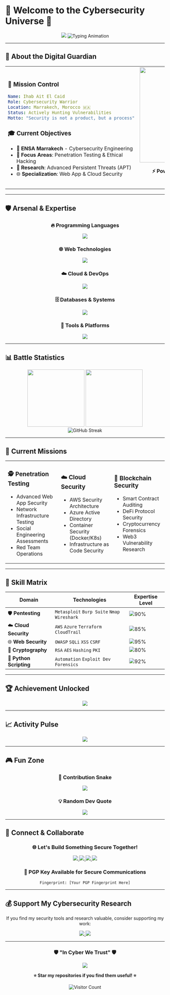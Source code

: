 # 🌟 Welcome to the Cybersecurity Universe 🌟

<div align="center">
  
  <!-- Animated Header with Gradient -->
  <img src="https://capsule-render.vercel.app/api?type=waving&color=gradient&customColorList=0,2,2,5,30&height=200&section=header&text=Ihab%20Ait%20El%20Caid&fontSize=65&fontColor=ffffff&fontAlignY=35&desc=🛡️%20Cybersecurity%20Architect%20|%20🔥%20Ethical%20Hacker%20|%20☁️%20Cloud%20Security%20Specialist&descSize=18&descAlignY=55&animation=fadeIn"/>
  
  <!-- Typing Animation Effect -->
  <img src="https://readme-typing-svg.herokuapp.com?font=Orbitron&size=30&duration=3000&pause=1000&color=00D9FF&center=true&vCenter=true&multiline=true&width=800&height=100&lines=💻+Penetration+Testing+Expert;🔐+Smart+Contract+Security+Auditor;☁️+Cloud+Infrastructure+Guardian;🚀+Next-Gen+Security+Innovator" alt="Typing Animation" />

</div>

---

## 🚀 **About the Digital Guardian**

<table align="center">
<tr>
<td width="50%">

### 🎯 **Mission Control**
```yaml
Name: Ihab Ait El Caid
Role: Cybersecurity Warrior
Location: Marrakech, Morocco 🇲🇦
Status: Actively Hunting Vulnerabilities
Motto: "Security is not a product, but a process"
```

### 🎓 **Current Objectives**
- 🏫 **ENSA Marrakech** - Cybersecurity Engineering
- 🎯 **Focus Areas**: Penetration Testing & Ethical Hacking
- 🔬 **Research**: Advanced Persistent Threats (APT)
- 🌐 **Specialization**: Web App & Cloud Security

</td>
<td width="50%">

<div align="center">
  <img src="https://github.com/mirsazzathossain/mirsazzathossain/blob/master/gifs/octocat-anime.gif" width="300"/>
  
  **⚡ Power Level: Over 9000! ⚡**
  
  <img src="https://komarev.com/ghpvc/?username=ihabaitelcaid&label=🕵️‍♂️%20Profile%20Infiltrations&color=blueviolet&style=for-the-badge&logo=github" alt="Profile Views" />
</div>

</td>
</tr>
</table>

---

## 🛡️ **Arsenal & Expertise**

<div align="center">

### 🔥 **Programming Languages**
<img src="https://skillicons.dev/icons?i=python,js,bash,solidity,c,cpp,java,go&theme=dark" />

### 🌐 **Web Technologies**
<img src="https://skillicons.dev/icons?i=nextjs,nodejs,react,django,flask,html,css,tailwind&theme=dark" />

### ☁️ **Cloud & DevOps**
<img src="https://skillicons.dev/icons?i=aws,azure,gcp,docker,kubernetes,terraform,ansible,jenkins&theme=dark" />

### 🗄️ **Databases & Systems**
<img src="https://skillicons.dev/icons?i=postgresql,mongodb,redis,mysql,elasticsearch,grafana,prometheus&theme=dark" />

### 🔧 **Tools & Platforms**
<img src="https://skillicons.dev/icons?i=linux,git,vscode,vim,figma,postman,nginx,apache&theme=dark" />

</div>

---

## 📊 **Battle Statistics**

<div align="center">
  
  <!-- GitHub Stats with Custom Theme -->
  <img src="https://github-readme-stats.vercel.app/api?username=ihabaitelcaid&show_icons=true&theme=radical&hide_border=true&bg_color=0D1117&title_color=FF6B6B&icon_color=FF6B6B&text_color=C9D1D9" height="180"/>
  
  <img src="https://github-readme-stats.vercel.app/api/top-langs/?username=ihabaitelcaid&layout=compact&theme=radical&hide_border=true&bg_color=0D1117&title_color=FF6B6B" height="180"/>

</div>

<div align="center">
  
  <!-- Enhanced Streak Stats -->
  <img src="https://streak-stats.demolab.com/?user=ihabaitelcaid&theme=highcontrast&background=0D1117&ring=FF6B6B&fire=FFD93D&currStreakNum=6AD3F0&hide_border=true&stroke=FF6B6B" alt="GitHub Streak" />
  
</div>

---

## 🎯 **Current Missions**

<table>
<tr>
<td width="33%">

### 🕵️ **Penetration Testing**
- Advanced Web App Security
- Network Infrastructure Testing
- Social Engineering Assessments
- Red Team Operations

</td>
<td width="33%">

### ☁️ **Cloud Security**
- AWS Security Architecture
- Azure Active Directory
- Container Security (Docker/K8s)
- Infrastructure as Code Security

</td>
<td width="33%">

### 🔐 **Blockchain Security**
- Smart Contract Auditing
- DeFi Protocol Security
- Cryptocurrency Forensics
- Web3 Vulnerability Research

</td>
</tr>
</table>

---

## 🌟 **Skill Matrix**

<div align="center">

| **Domain** | **Technologies** | **Expertise Level** |
|------------|------------------|-------------------|
| 🛡️ **Pentesting** | `Metasploit` `Burp Suite` `Nmap` `Wireshark` | ![90%](https://progress-bar.dev/90?color=ff6b6b) |
| ☁️ **Cloud Security** | `AWS` `Azure` `Terraform` `CloudTrail` | ![85%](https://progress-bar.dev/85?color=4ecdc4) |
| 🌐 **Web Security** | `OWASP` `SQLi` `XSS` `CSRF` | ![95%](https://progress-bar.dev/95?color=45b7d1) |
| 🔐 **Cryptography** | `RSA` `AES` `Hashing` `PKI` | ![80%](https://progress-bar.dev/80?color=f7b731) |
| 🐍 **Python Scripting** | `Automation` `Exploit Dev` `Forensics` | ![92%](https://progress-bar.dev/92?color=5f27cd) |

</div>

---

## 🏆 **Achievement Unlocked**

<div align="center">
  
  <img src="https://github-profile-trophy.vercel.app/?username=ihabaitelcaid&theme=radical&no-frame=true&no-bg=true&margin-w=4&row=2&column=4" />
  
</div>

---

## 📈 **Activity Pulse**

<div align="center">
  
  <img src="https://github-readme-activity-graph.vercel.app/graph?username=ihabaitelcaid&theme=redical&bg_color=0D1117&color=FF6B6B&line=FF6B6B&point=FFFFFF&area=true&hide_border=true" />
  
</div>

---

## 🎮 **Fun Zone**

<div align="center">

### 🐍 **Contribution Snake**
<img src="https://github.com/ihabaitelcaid/ihabaitelcaid/blob/output/github-contribution-grid-snake-dark.svg" />

### 💡 **Random Dev Quote**
<img src="https://quotes-github-readme.vercel.app/api?type=horizontal&theme=radical" />

</div>

---

## 🤝 **Connect & Collaborate**

<div align="center">

### 🌐 **Let's Build Something Secure Together!**

<a href="https://www.linkedin.com/in/ihab-ait-el-caid-654750285/">
  <img src="https://img.shields.io/badge/LinkedIn-0077B5?style=for-the-badge&logo=linkedin&logoColor=white&labelColor=0077B5" />
</a>
<a href="mailto:ihabaitelcaid@gmail.com">
  <img src="https://img.shields.io/badge/Gmail-D14836?style=for-the-badge&logo=gmail&logoColor=white&labelColor=D14836" />
</a>
<a href="https://twitter.com/ihabaitelcaid">
  <img src="https://img.shields.io/badge/Twitter-1DA1F2?style=for-the-badge&logo=twitter&logoColor=white&labelColor=1DA1F2" />
</a>
<a href="https://discord.gg/yourdiscord">
  <img src="https://img.shields.io/badge/Discord-7289DA?style=for-the-badge&logo=discord&logoColor=white&labelColor=7289DA" />
</a>

### 📧 **PGP Key Available for Secure Communications**
```
Fingerprint: [Your PGP Fingerprint Here]
```

</div>

---

## 💰 **Support My Cybersecurity Research**

<div align="center">

If you find my security tools and research valuable, consider supporting my work:

<a href="https://www.buymeacoffee.com/ihabaitelcaid">
  <img src="https://img.shields.io/badge/Buy%20Me%20A%20Coffee-FFDD00?style=for-the-badge&logo=buy-me-a-coffee&logoColor=black" />
</a>
<a href="https://ko-fi.com/ihabaitelcaid">
  <img src="https://img.shields.io/badge/Ko--fi-F16061?style=for-the-badge&logo=ko-fi&logoColor=white" />
</a>

</div>

---

<div align="center">
  
  ### 🛡️ **"In Cyber We Trust"** 🛡️
  
  <img src="https://capsule-render.vercel.app/api?type=waving&color=gradient&customColorList=0,2,2,5,30&height=120&section=footer&animation=fadeIn"/>
  
  **⭐ Star my repositories if you find them useful! ⭐**
  
  ![Visitor Count](https://profile-counter.glitch.me/ihabaitelcaid/count.svg)
  
</div>

